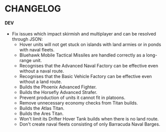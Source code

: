 # CHANGELOG

#### DEV

- Fix issues which impact skirmish and multiplayer and can be resolved through JSON:
  - Hover units will not get stuck on islands with land armies or in ponds with naval fleets.
  - Bluehawk Mobile Tactical Missiles are handled correctly as a long-range unit.
  - Recognises that the Advanced Naval Factory can be effective even without a naval route.
  - Recognises that the Basic Vehicle Factory can be effective even without a land route.
  - Builds the Phoenix Advanced Fighter.
  - Builds the Horsefly Advanced Strafer.
  - Prevent production of units it cannot fit in platoons.
  - Remove unnecessary economy checks from Titan builds.
  - Builds the Atlas Titan.
  - Builds the Ares Titan.
  - Won't limit its Drifter Hover Tank builds when there is no land route.
  - Don't create naval fleets consisting of only Barracuda Naval Barges.

